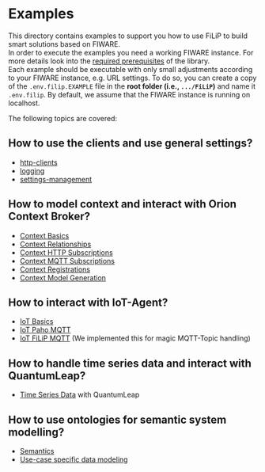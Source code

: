 # Examples

This directory contains examples to support you how to use FiLiP to 
build smart solutions based on FIWARE.  
In order to execute the examples you need a working FIWARE instance. For more details
look into the [required prerequisites](https://github.com/RWTH-EBC/FiLiP?tab=readme-ov-file#prerequisites) of the
library.  
Each example should be executable with only small adjustments according to 
your FIWARE instance, e.g. URL settings. To do so, you can create a copy of the 
``.env.filip.EXAMPLE`` file in the **root folder (i.e., ``.../FiLiP``)** and name it ``.env.filip``. By default,
we assume that the FIWARE instance is running on localhost.

The following topics are covered:

## How to use the clients and use general settings?

- [http-clients](https://github.com/RWTH-EBC/FiLiP/blob/master/examples/basics/e01_http_clients.py) 
- [logging](https://github.com/RWTH-EBC/FiLiP/blob/master/examples/basics/e11_logging.py) 
- [settings-management](https://github.com/RWTH-EBC/FiLiP/blob/master/examples/basics/e12_settings.py)

## How to model context and interact with Orion Context Broker?
    
- [Context Basics](https://github.com/RWTH-EBC/FiLiP/blob/master/examples/ngsi_v2/e01_ngsi_v2_context_basics.py) 
- [Context Relationships](https://github.com/RWTH-EBC/FiLiP/blob/master/examples/ngsi_v2/e02_ngsi_v2_context_relationships.py)
- [Context HTTP Subscriptions](https://github.com/RWTH-EBC/FiLiP/blob/master/examples/ngsi_v2/e03_ngsi_v2_context_subscriptions_http.py)
- [Context MQTT Subscriptions](https://github.com/RWTH-EBC/FiLiP/blob/master/examples/ngsi_v2/e04_ngsi_v2_context_subscriptions_mqtt.py)
- [Context Registrations](https://github.com/RWTH-EBC/FiLiP/blob/master/examples/ngsi_v2/e05_ngsi_v2_context_registrations.py)
- [Context Model Generation](https://github.com/RWTH-EBC/FiLiP/blob/master/examples/ngsi_v2/e06_ngsi_v2_autogenerate_context_data_models.py)

## How to interact with IoT-Agent?

- [IoT Basics](https://github.com/RWTH-EBC/FiLiP/blob/master/examples/ngsi_v2/e07_ngsi_v2_iota_basics.py)
- [IoT Paho MQTT](https://github.com/RWTH-EBC/FiLiP/blob/master/examples/ngsi_v2/e08_ngsi_v2_iota_paho_mqtt.py)
- [IoT FiLiP MQTT](https://github.com/RWTH-EBC/FiLiP/blob/master/examples/ngsi_v2/e09_ngsi_v2_iota_filip_mqtt.py)
  (We implemented this for magic MQTT-Topic handling)

## How to handle time series data and interact with QuantumLeap?

- [Time Series Data](https://github.com/RWTH-EBC/FiLiP/blob/master/examples/ngsi_v2/e10_ngsi_v2_quantumleap.py)
  with QuantumLeap

## How to use ontologies for semantic system modelling?

- [Semantics](https://github.com/RWTH-EBC/FiLiP/blob/master/examples/ngsi_v2/e11_ngsi_v2_semantics)
- [Use-case specific data modeling](https://github.com/RWTH-EBC/FiLiP/blob/master/examples/ngsi_v2/e12_ngsi_v2_use_case_models.py)

